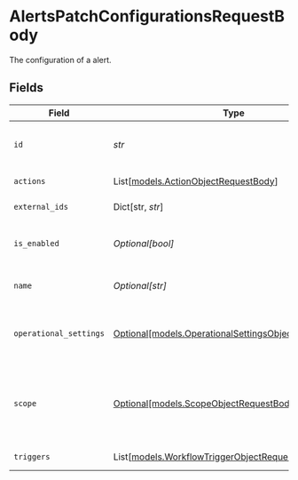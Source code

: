 # AlertsPatchConfigurationsRequestBody

The configuration of a alert.


## Fields

| Field                                                                                                      | Type                                                                                                       | Required                                                                                                   | Description                                                                                                | Example                                                                                                    |
| ---------------------------------------------------------------------------------------------------------- | ---------------------------------------------------------------------------------------------------------- | ---------------------------------------------------------------------------------------------------------- | ---------------------------------------------------------------------------------------------------------- | ---------------------------------------------------------------------------------------------------------- |
| `id`                                                                                                       | *str*                                                                                                      | :heavy_check_mark:                                                                                         | The unqiue Samsara id of the alert configuration.                                                          | e1c5dffc-c7b7-47b0-a778-6a65de638abf                                                                       |
| `actions`                                                                                                  | List[[models.ActionObjectRequestBody](../models/actionobjectrequestbody.md)]                               | :heavy_minus_sign:                                                                                         | An array of actions.                                                                                       |                                                                                                            |
| `external_ids`                                                                                             | Dict[str, *str*]                                                                                           | :heavy_minus_sign:                                                                                         | A map of external ids                                                                                      |                                                                                                            |
| `is_enabled`                                                                                               | *Optional[bool]*                                                                                           | :heavy_minus_sign:                                                                                         | Whether the alert is enabled or not.                                                                       | true                                                                                                       |
| `name`                                                                                                     | *Optional[str]*                                                                                            | :heavy_minus_sign:                                                                                         | The custom name of the configuration.                                                                      | My Harsh Event Alert                                                                                       |
| `operational_settings`                                                                                     | [Optional[models.OperationalSettingsObjectRequestBody]](../models/operationalsettingsobjectrequestbody.md) | :heavy_minus_sign:                                                                                         | Settings on when the alert should be operational.                                                          |                                                                                                            |
| `scope`                                                                                                    | [Optional[models.ScopeObjectRequestBody]](../models/scopeobjectrequestbody.md)                             | :heavy_minus_sign:                                                                                         | What the triggers are scoped to. These are the objects this alert applies to.                              |                                                                                                            |
| `triggers`                                                                                                 | List[[models.WorkflowTriggerObjectRequestBody](../models/workflowtriggerobjectrequestbody.md)]             | :heavy_minus_sign:                                                                                         | An array of triggers.                                                                                      |                                                                                                            |